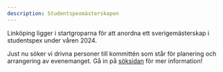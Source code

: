 ```yaml
---
description: Studentspexmästerskapen
---
```

Linköping ligger i startgroparna för att anordna ett sverigemästerskap i studentspex under våren 2024. 

Just nu söker vi drivna personer till kommittén som står för planering och arrangering av evenemanget. 
Gå in på <a href="/sok-kommitten/">söksidan</a> för mer information!
